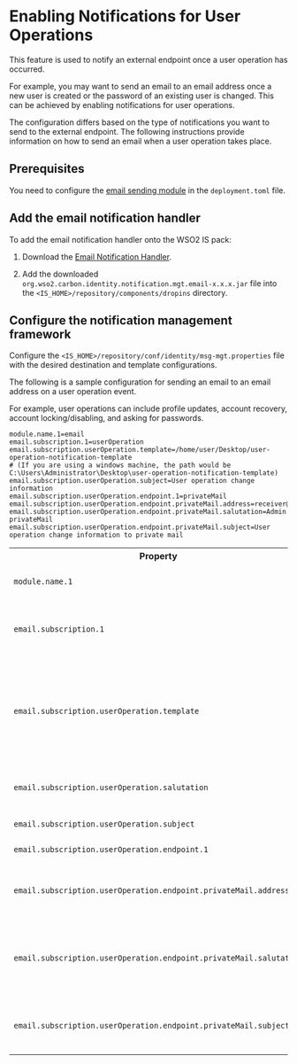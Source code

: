 # Enabling Notifications for User Operations

This feature is used to notify an external endpoint once a user operation has occurred.

For example, you may want to send an email to an email address once a new user is created or the password of an existing user is changed. This can be achieved by enabling notifications for user operations.

The configuration differs based on the type of notifications you want to send to the external endpoint. The following instructions provide information on how to send an email when a user operation takes place.

## Prerequisites
You need to configure the [email sending module]({{base_path}}/deploy/configure-email-sending/#configure-the-email-sender-globally) in the `deployment.toml` file.

## Add the email notification handler
To add the email notification handler onto the WSO2 IS pack:

1. Download the [Email Notification Handler](https://store.wso2.com/store/assets/isconnector/details/959b792a-efce-4b12-af9b-4744c650f6b2).

2. Add the downloaded `org.wso2.carbon.identity.notification.mgt.email-x.x.x.jar` file into the `<IS_HOME>/repository/components/dropins` directory.

## Configure the notification management framework

Configure the `<IS_HOME>/repository/conf/identity/msg-mgt.properties` file with the desired destination and template configurations.

The following is a sample configuration for sending an email to an email address on a user operation event.

For example, user operations can include profile updates, account recovery, account locking/disabling, and asking for passwords.

```
module.name.1=email
email.subscription.1=userOperation
email.subscription.userOperation.template=/home/user/Desktop/user-operation-notification-template
# (If you are using a windows machine, the path would be C:\Users\Administrator\Desktop\user-operation-notification-template)
email.subscription.userOperation.subject=User operation change information
email.subscription.userOperation.endpoint.1=privateMail
email.subscription.userOperation.endpoint.privateMail.address=receiver@gmail.com
email.subscription.userOperation.endpoint.privateMail.salutation=Admin privateMail
email.subscription.userOperation.endpoint.privateMail.subject=User operation change information to private mail
```

<table>
    <tr>
        <th>Property</th>
        <th>Description</th>
        <th>Sample Value</th>
    </tr>
    <tr>
        <td><code>module.name.1</code></td>
        <td>This property is used to register the email-sending module in the notification management framework. </td>
        <td><code>email</code></td>
    </tr>
    <tr>
        <td><code>email.subscription.1</code></td>
        <td>This property is used to identify when an email notification should be sent. The sample value is <code>userOperation</code>, which means that when a user operation happens, an event is triggered, and an email will be sent.</td>
        <td><code>userOperation</code></td>
    </tr>
    <tr>
        <td><code>email.subscription.userOperation.template</code></td>
        <td>This property is used to locate the email template file. The email template file can have any file extension. Following is an example email template with placeholders which will be replaced with dynamic values that are coming from the event:<br>
        <code>Hi {username} <br>This is a test mail to your private mail. The operation occurred was: {operation}.</code</td>
        <td><code>/home/wso2/user-event</code></td>
    </tr>
        <tr>
        <td><code>email.subscription.userOperation.salutation</code></td>
        <td>This property is used to predefine the email's salutation. If you are using this property, you should change the <code>{username}</code> placeholder to <code>{salutation}</code> in the email template.</td>
        <td><code>Admin</code></td>
    </tr>
    <tr>
        <td><code>email.subscription.userOperation.subject</code></td>
        <td>This property is used to define the email's subject.</td>
        <td><code>User operation change information</code></td>
    </tr>
    <tr>
        <td><code>email.subscription.userOperation.endpoint.1</code></td>
        <td>This property is used to name the endpoint to which the emails will be sent.</td>
        <td><code>privateMail</code></td>
    </tr>
    <tr>
        <td><code>email.subscription.userOperation.endpoint.privateMail.address</code></td>
        <td>This property is used to add the email address of the email receiver of the endpoint defined in the <code>email.subscription.userOperation.endpoint.1</code> property.</td>
        <td><code>reciever@gmail.com</code></td>
    </tr>
    <tr>
        <td><code>email.subscription.userOperation.endpoint.privateMail.salutation</code></td>
        <td>This property is used to predefine the salutation of the email for the endpoint defined in the <code>email.subscription.userOperation.endpoint.1</code> property. If you are using this property, you should change the <code>{username}</code> placeholder to <code>{salutation}</code> in the email template.</td>
        <td><code>Admin privatemail</code></td>
    </tr>
    <tr>
        <td><code>email.subscription.userOperation.endpoint.privateMail.subject</code></td>
        <td>This property is used to define the subject of the email specifically for the endpoint defined in the <code>email.subscription.userOperation.endpoint.1</code> property.</td>
        <td><code>User operation change information to private mail</code></td>
    </tr>
</table>

